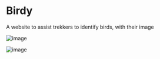# Birdy
A website to assist trekkers to identify birds, with their image

![image](https://user-images.githubusercontent.com/59109508/143041245-fcb183c3-84a0-4093-90cf-0380d7437951.png)

![image](https://user-images.githubusercontent.com/59109508/143041395-82f9247f-ad6d-44ab-b09c-6689f2822662.png)
